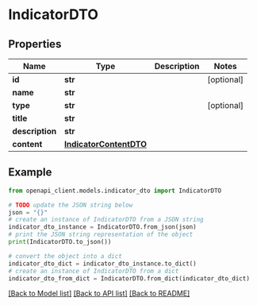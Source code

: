 # IndicatorDTO


## Properties

Name | Type | Description | Notes
------------ | ------------- | ------------- | -------------
**id** | **str** |  | [optional] 
**name** | **str** |  | 
**type** | **str** |  | [optional] 
**title** | **str** |  | 
**description** | **str** |  | 
**content** | [**IndicatorContentDTO**](IndicatorContentDTO.md) |  | 

## Example

```python
from openapi_client.models.indicator_dto import IndicatorDTO

# TODO update the JSON string below
json = "{}"
# create an instance of IndicatorDTO from a JSON string
indicator_dto_instance = IndicatorDTO.from_json(json)
# print the JSON string representation of the object
print(IndicatorDTO.to_json())

# convert the object into a dict
indicator_dto_dict = indicator_dto_instance.to_dict()
# create an instance of IndicatorDTO from a dict
indicator_dto_from_dict = IndicatorDTO.from_dict(indicator_dto_dict)
```
[[Back to Model list]](../README.md#documentation-for-models) [[Back to API list]](../README.md#documentation-for-api-endpoints) [[Back to README]](../README.md)


